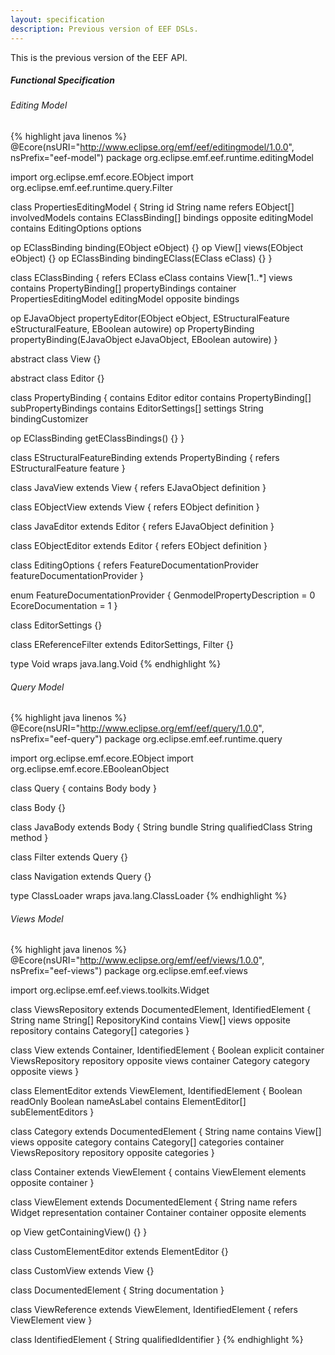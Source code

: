 ```yaml
---
layout: specification
description: Previous version of EEF DSLs.
---
```


This is the previous version of the EEF API.

##### Functional Specification

###### Editing Model

{% highlight java linenos %}
@Ecore(nsURI="http://www.eclipse.org/emf/eef/editingmodel/1.0.0", nsPrefix="eef-model")
package org.eclipse.emf.eef.runtime.editingModel

import org.eclipse.emf.ecore.EObject
import org.eclipse.emf.eef.runtime.query.Filter

class PropertiesEditingModel {
  String id
  String name
  refers EObject[] involvedModels
  contains EClassBinding[] bindings opposite editingModel
  contains EditingOptions options

  op EClassBinding binding(EObject eObject) {}
  op View[] views(EObject eObject) {}
  op EClassBinding bindingEClass(EClass eClass) {}
}

class EClassBinding {
  refers EClass eClass
  contains View[1..*] views
  contains PropertyBinding[] propertyBindings
  container PropertiesEditingModel editingModel opposite bindings

  op EJavaObject propertyEditor(EObject eObject,
                                EStructuralFeature eStructuralFeature,
                                EBoolean autowire)
  op PropertyBinding propertyBinding(EJavaObject eJavaObject,
                                     EBoolean autowire)
}

abstract class View {}

abstract class Editor {}

class PropertyBinding {
  contains Editor editor
  contains PropertyBinding[] subPropertyBindings
  contains EditorSettings[] settings
  String bindingCustomizer

  op EClassBinding getEClassBindings() {}
}

class EStructuralFeatureBinding extends PropertyBinding {
  refers EStructuralFeature feature
}

class JavaView extends View {
  refers EJavaObject definition
}

class EObjectView extends View {
  refers EObject definition
}

class JavaEditor extends Editor {
  refers EJavaObject definition
}

class EObjectEditor extends Editor {
  refers EObject definition
}

class EditingOptions {
  refers FeatureDocumentationProvider featureDocumentationProvider
}

enum FeatureDocumentationProvider {
  GenmodelPropertyDescription = 0
  EcoreDocumentation = 1
}

class EditorSettings {}

class EReferenceFilter extends EditorSettings, Filter {}

type Void wraps java.lang.Void
{% endhighlight %}


###### Query Model

{% highlight java linenos %}
@Ecore(nsURI="http://www.eclipse.org/emf/eef/query/1.0.0", nsPrefix="eef-query")
package org.eclipse.emf.eef.runtime.query

import org.eclipse.emf.ecore.EObject
import org.eclipse.emf.ecore.EBooleanObject

class Query<TYPE> {
  contains Body body
}

class Body {}

class JavaBody extends Body {
  String bundle
  String qualifiedClass
  String method
}

class Filter extends Query<EBooleanObject> {}

class Navigation extends Query<EObject> {}

type ClassLoader wraps java.lang.ClassLoader
{% endhighlight %}

###### Views Model

{% highlight java linenos %}
@Ecore(nsURI="http://www.eclipse.org/emf/eef/views/1.0.0", nsPrefix="eef-views")
package org.eclipse.emf.eef.views

import org.eclipse.emf.eef.views.toolkits.Widget

class ViewsRepository extends DocumentedElement, IdentifiedElement {
  String name
  String[] RepositoryKind
  contains View[] views opposite repository
  contains Category[] categories
}

class View extends Container, IdentifiedElement {
  Boolean explicit
  container ViewsRepository repository opposite views
  container Category category opposite views
}

class ElementEditor extends ViewElement, IdentifiedElement {
  Boolean readOnly
  Boolean nameAsLabel
  contains ElementEditor[] subElementEditors
}

class Category extends DocumentedElement {
  String name
  contains View[] views opposite category
  contains Category[] categories
  container ViewsRepository repository opposite categories
}

class Container extends ViewElement {
  contains ViewElement elements opposite container
}

class ViewElement extends DocumentedElement {
  String name
  refers Widget representation
  container Container container opposite elements

  op View getContainingView() {}
}

class CustomElementEditor extends ElementEditor {}

class CustomView extends View {}

class DocumentedElement {
  String documentation
}

class ViewReference extends ViewElement, IdentifiedElement {
  refers ViewElement view
}

class IdentifiedElement {
  String qualifiedIdentifier
}
{% endhighlight %}
